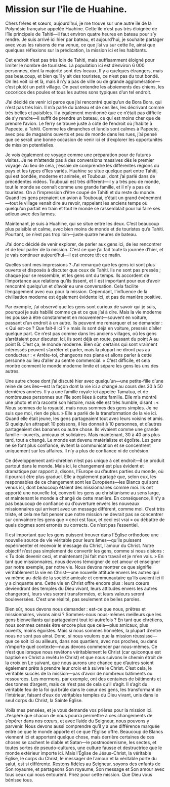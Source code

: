 # Mission sur l'île de Huahine.  

Chers frères et sœurs, aujourd’hui, je me trouve sur une autre île de la Polynésie française appelée Huahine. Cette île n’est pas très éloignée de l’île principale de Tahiti—il faut environ quatre heures en bateau pour s’y rendre. Je suis arrivé ici hier par bateau, et aujourd’hui, je souhaite partager avec vous les raisons de ma venue, ce que j’ai vu sur cette île, ainsi que quelques réflexions sur la prédication, la mission ici et les habitants.  

Cet endroit n’est pas très loin de Tahiti, mais suffisamment éloigné pour limiter le nombre de touristes. La population ici est d’environ 6 000 personnes, dont la majorité sont des locaux. Il y a quelques étrangers, mais pas beaucoup, et bien qu’il y ait des touristes, ce n’est pas du tout bondé. On les voit ici et là, mais il n’y a pas de ville ou de grande agglomération—c’est plutôt un petit village. On peut entendre les aboiements des chiens, les cocoricos des poules et tous les autres sons typiques d’un tel endroit.  

J’ai décidé de venir ici parce que j’ai rencontré quelqu’un de Bora Bora, qui n’est pas très loin. Il m’a parlé du bateau et de ces îles, les décrivant comme très belles et paisibles. Il a également mentionné que ce n’était pas difficile de s’y rendre—il suffit de prendre un bateau, ce qui est moins cher que de prendre l’avion. Le ferry se trouve juste à côté de l’endroit où j’habite à Papeete, à Tahiti. Comme les dimanches et lundis sont calmes à Papeete, avec peu de magasins ouverts et peu de monde dans les rues, j’ai pensé que ce serait une bonne occasion de venir ici et d’explorer les opportunités de mission potentielles.  

Je vois également ce voyage comme une préparation pour de futures visites. Je ne m’attends pas à des conversions massives dès le premier voyage. Au lieu de cela, j’essaie de comprendre les différentes régions du pays et les types d’îles variés. Huahine se situe quelque part entre Tahiti, qui est bondée, moderne et animée, et Toubouai, dont j’ai parlé dans de précédentes vidéos. Toubouai est très différent—il y a très peu de monde, tout le monde se connaît comme une grande famille, et il n’y a pas de touristes. On a l’impression d’être coupé de Tahiti et du reste du monde. Quand les gens prenaient un avion à Toubouai, c’était un grand événement—tout le village venait dire au revoir, rappelant les anciens temps où quelqu’un partait en train et tout le monde se rassemblait pour lui faire ses adieux avec des larmes.  

Maintenant, je suis à Huahine, qui se situe entre les deux. C’est beaucoup plus paisible et calme, avec bien moins de monde et de touristes qu’à Tahiti. Pourtant, ce n’est pas trop loin—juste quatre heures de bateau.  

J’ai donc décidé de venir explorer, de parler aux gens ici, de les rencontrer et de leur parler de la mission. C’est ce que j’ai fait toute la journée d’hier, et je vais continuer aujourd’hui—il est encore tôt ce matin.  

Quelles sont mes impressions ? J’ai remarqué que les gens ici sont plus ouverts et disposés à discuter que ceux de Tahiti. Ils ne sont pas pressés ; chaque jour se ressemble, et les gens ont du temps. Ils accordent de l’importance aux relations qu’ils tissent, et il est important pour eux d’avoir rencontré quelqu’un et d’avoir eu une conversation. Cela facilite l’engagement avec eux pour la mission. Cependant, l’influence de la civilisation moderne est également évidente ici, et pas de manière positive.  

Par exemple, j’ai observé que les gens sont curieux de savoir qui je suis, pourquoi je suis habillé comme ça et ce que j’ai à dire. Mais la vie moderne les pousse à être constamment en mouvement—souvent en voiture, passant d’un endroit à un autre. Ils peuvent me remarquer et se demander : « Qui est-ce ? Que fait-il ici ? » mais ils sont déjà en voiture, pressés d’aller quelque part. Ce n’est pas comme dans les anciens villages, où les gens s’arrêtaient pour discuter. Ici, ils sont déjà en route, passant du point A au point B. C’est ça, le monde moderne. Bien sûr, certains qui sont vraiment intéressés peuvent s’arrêter et parler, mais la plupart ne diront pas au conducteur : « Arrête-toi, changeons nos plans et allons parler à cette personne au lieu d’aller au centre commercial. » C’est difficile, et cela montre comment le monde moderne limite et sépare les gens les uns des autres.  

Une autre chose dont j’ai discuté hier avec quelqu’un—une petite-fille d’une reine de ces îles—est la façon dont la vie ici a changé au cours des 30 à 50 dernières années. Il y a une famille royale ici appelée Tamatua, et de nombreuses personnes sur l’île sont liées à cette famille. Elle m’a montré une photo et m’a raconté son histoire, mais elle est très humble, disant : « Nous sommes de la royauté, mais nous sommes des gens simples. Je ne suis que moi, rien de plus. » Elle a parlé de la transformation de la vie ici. Quand elle était jeune, les gens partageaient tout avec leurs voisins et amis. Si quelqu’un attrapait 10 poissons, il les donnait à 10 personnes, et d’autres partageaient des bananes ou autre chose. Ils vivaient comme une grande famille—ouverts, amicaux et solidaires. Mais maintenant, 30 à 40 ans plus tard, tout a changé. Le monde est devenu matérialiste et égoïste. Les gens ne se font plus confiance, évitent la communication et se concentrent uniquement sur les affaires. Il n’y a plus de confiance ni de cohésion.  

Ce développement anti-chrétien n’est pas unique à cet endroit—il se produit partout dans le monde. Mais ici, le changement est plus évident et dramatique par rapport à, disons, l’Europe ou d’autres parties du monde, où il pourrait être plus graduel. Elle a également partagé que, selon eux, les responsables de ce changement sont les Européens—les Blancs qui sont venus ici, dont beaucoup étaient des missionnaires comme moi. Ils ont apporté une nouvelle foi, converti les gens au christianisme au sens large, et maintenant le monde a changé de cette manière. En conséquence, il n’y a pas beaucoup de confiance ou d’ouverture envers les nouveaux missionnaires qui arrivent avec un message différent, comme moi. C’est très triste, et cela me fait penser que notre mission ne devrait pas se concentrer sur convaincre les gens que « ceci est faux, et ceci est vrai » ou débattre de quels dogmes sont erronés ou corrects. Ce n’est pas l’essentiel.

Il est important que les gens puissent trouver dans l'Église orthodoxe une nouvelle source de vie véritable pour leurs âmes—qu’ils puissent expérimenter et recevoir le message du Christ, l’amour du Christ. Notre objectif n’est pas simplement de convertir les gens, comme si nous disions : « Tu dois devenir ceci, et maintenant j’ai fait mon travail et je m’en vais. » En tant que missionnaires, nous devons témoigner de cet amour et enseigner par notre exemple, par notre vie. Nous devons montrer ce que signifie véritablement la vie en Christ—une nouvelle attitude envers les autres qui va même au-delà de la société amicale et communautaire qu’ils avaient ici il y a cinquante ans. Cette vie en Christ offre encore plus : leurs cœurs deviendront des temples du Dieu vivant, leurs attitudes envers les autres changeront, leurs vies seront transformées, et leurs valeurs seront bouleversées. C’est une réalité, pas seulement de belles paroles.

Bien sûr, nous devons nous demander : est-ce que nous, prêtres et missionnaires, vivons ainsi ? Sommes-nous nous-mêmes meilleurs que les gens bienveillants qui partageaient tout ici autrefois ? En tant que chrétiens, nous sommes censés être encore plus que cela—plus amicaux, plus ouverts, moins égoïstes. Mais si nous sommes honnêtes, la plupart d’entre nous ne sont pas ainsi. Donc, si nous voulons que la mission réussisse—que ce soit ici ou ailleurs, dans nos quartiers, avec nos proches, ou dans n’importe quel contexte—nous devons commencer par nous-mêmes. Ce n’est que lorsque nous revêtons véritablement le Christ (car quiconque est baptisé en Christ a revêtu le Christ) et que nous suivons le chemin étroit de la croix en Le suivant, que nous aurons une chance que d’autres soient également prêts à prendre leur croix et à suivre le Christ. C’est cela, le véritable succès de la mission—pas d’avoir de nombreux bâtiments ou ressources. Les mormons, par exemple, ont des centaines de bâtiments et des tonnes d’argent, mais ce n’est pas de cela qu’il s’agit. Il s’agit du véritable feu de la foi qui brûle dans le cœur des gens, les transformant de l’intérieur, faisant d’eux de véritables temples du Dieu vivant, unis dans le seul corps du Christ, la Sainte Église.

Voilà mes pensées, et je vous demande vos prières pour la mission ici. J’espère que chacun de nous pourra permettre à ces changements de s’opérer dans nos cœurs, et avec l’aide du Seigneur, nous pouvons y parvenir. Nous devons aussi comprendre qu’il y a une différence marquée entre ce que le monde apporte et ce que l’Église offre. Beaucoup de Blancs viennent ici et apportent quelque chose, mais derrière certaines de ces choses se cachent le diable et Satan—le postmodernisme, les sectes, et toutes sortes de pseudo-cultures, une culture fausse et destructrice que le monde extérieur importe ici. Mais l’Église de Jésus-Christ, la véritable Église, le corps du Christ, le messager de l’amour et la véritable porte du salut, est si différente. Restons fidèles au Seigneur, soyons des enfants de Son royaume, et partageons Son royaume, Son message et Son amour avec tous ceux qui nous entourent. Priez pour cette mission. Que Dieu vous bénisse tous.

